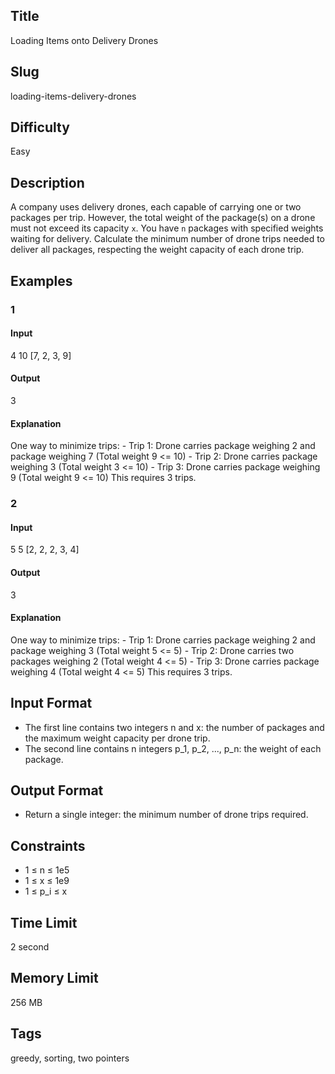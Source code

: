## Title

Loading Items onto Delivery Drones

## Slug

loading-items-delivery-drones

## Difficulty

Easy

## Description

A company uses delivery drones, each capable of carrying one or two packages per trip. However, the total weight of the package(s) on a drone must not exceed its capacity `x`. You have `n` packages with specified weights waiting for delivery. Calculate the minimum number of drone trips needed to deliver all packages, respecting the weight capacity of each drone trip.

## Examples

### 1

#### Input

4 10
[7, 2, 3, 9]

#### Output

3

#### Explanation

One way to minimize trips:
    - Trip 1: Drone carries package weighing 2 and package weighing 7 (Total weight 9 <= 10)
    - Trip 2: Drone carries package weighing 3 (Total weight 3 <= 10)
    - Trip 3: Drone carries package weighing 9 (Total weight 9 <= 10)
This requires 3 trips.

### 2

#### Input

5 5
[2, 2, 2, 3, 4]

#### Output

3

#### Explanation

One way to minimize trips:
    - Trip 1: Drone carries package weighing 2 and package weighing 3 (Total weight 5 <= 5)
    - Trip 2: Drone carries two packages weighing 2 (Total weight 4 <= 5)
    - Trip 3: Drone carries package weighing 4 (Total weight 4 <= 5)
This requires 3 trips.

## Input Format

- The first line contains two integers n and x: the number of packages and the maximum weight capacity per drone trip.
- The second line contains n integers p_1, p_2, ..., p_n: the weight of each package.

## Output Format

- Return a single integer: the minimum number of drone trips required.

## Constraints

- 1 ≤ n ≤ 1e5
- 1 ≤ x ≤ 1e9
- 1 ≤ p_i ≤ x

## Time Limit

2 second

## Memory Limit

256 MB

## Tags

greedy, sorting, two pointers